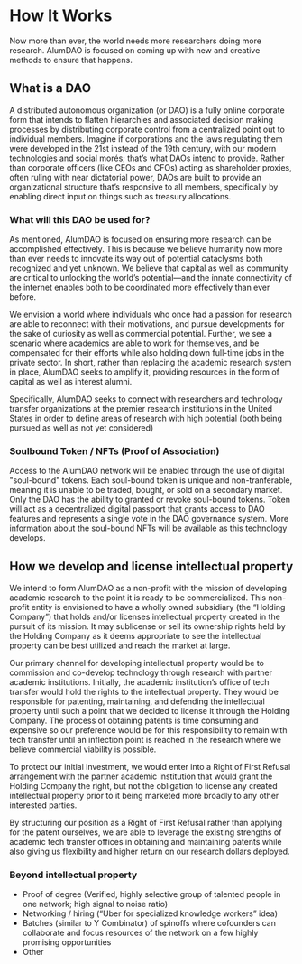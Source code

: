 # How It Works

Now more than ever, the world needs more researchers doing more research. AlumDAO is focused on coming up with new and creative methods to ensure that happens.

## What is a DAO 

A distributed autonomous organization (or DAO) is a fully online corporate form that intends to flatten hierarchies and associated decision making processes by distributing corporate control from a centralized point out to individual members. Imagine if corporations and the laws regulating them were developed in the 21st instead of the 19th century, with our modern technologies and social morés; that’s what DAOs intend to provide. Rather than corporate officers (like CEOs and CFOs) acting as shareholder proxies, often ruling with near dictatorial power, DAOs are built to provide an organizational structure that’s responsive to all members, specifically by enabling direct input on things such as treasury allocations. 


### What will this DAO be used for? 

As mentioned, AlumDAO is focused on ensuring more research can be accomplished effectively. This is because we believe humanity now more than ever needs to innovate its way out of potential cataclysms both recognized and yet unknown. We believe that capital as well as community are critical to unlocking the world’s potential—and the innate connectivity of the internet enables both to be coordinated more effectively than ever before. 

We envision a world where individuals who once had a passion for research are able to reconnect with their motivations, and pursue developments for the sake of curiosity as well as commercial potential. Further, we see a scenario where academics are able to work for themselves, and be compensated for their efforts while also holding down full-time jobs in the private sector. In short, rather than replacing the academic research system in place, AlumDAO seeks to amplify it, providing resources in the form of capital as well as interest alumni. 

Specifically, AlumDAO seeks to connect with researchers and technology transfer organizations  at the premier research institutions in the United States in order to define areas of research with high potential (both being pursued as well as not yet considered)  


### Soulbound Token / NFTs (Proof of Association)

Access to the AlumDAO network will be enabled through the use of digital "soul-bound" tokens. Each soul-bound token is unique and non-tranferable, meaning it is unable to be traded, bought, or sold on a secondary market. Only the DAO has the ability to granted or revoke soul-bound tokens. Token will act as a decentralized digital passport that grants access to DAO features and represents a single vote in the DAO governance system. More information about the soul-bound NFTs will be available as this technology develops.   


## How we develop and license intellectual property 

We intend to form AlumDAO as a non-profit with the mission of developing academic research to the point it is ready to be commercialized. This non-profit entity is envisioned to have a wholly owned subsidiary (the “Holding Company”) that holds and/or licenses intellectual property created in the pursuit of its mission. It may sublicense or sell its ownership rights held by the Holding Company as it deems appropriate to see the intellectual property can be best utilized and reach the market at large.

Our primary channel for developing intellectual property would be to commission and co-develop technology through research with partner academic institutions. Initially, the academic institution’s office of tech transfer would hold the rights to the intellectual property. They would be responsible for patenting, maintaining, and defending the intellectual property until such a point that we decided to license it through the Holding Company. The process of obtaining patents is time consuming and expensive so our preference would be for this responsibility to remain with tech transfer until an inflection point is reached in the research where we believe commercial viability is possible.

To protect our initial investment, we would enter into a Right of First Refusal arrangement with the partner academic institution that would grant the Holding Company the right, but not the obligation to license any created intellectual property prior to it being marketed more broadly to any other interested parties.

By structuring our position as a Right of First Refusal rather than applying for the patent ourselves, we are able to leverage the existing strengths of academic tech transfer offices in obtaining and maintaining patents while also giving us flexibility and higher return on our research dollars deployed. 

### Beyond intellectual property

- Proof of degree (Verified, highly selective group of talented people in one network; high signal to noise ratio)
- Networking / hiring (“Uber for specialized knowledge workers” idea)
- Batches (similar to Y Combinator) of spinoffs where cofounders can collaborate and focus resources of the network on a few highly promising opportunities
- Other

